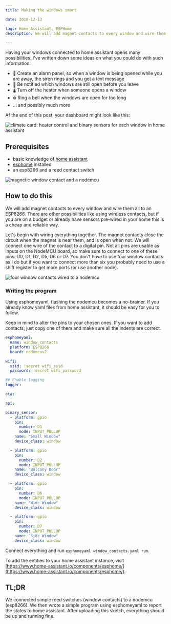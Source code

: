 ```yaml
---
title: Making the windows smart

date: 2018-12-13

tags: Home Assistant, ESPHome
description: We will add magnet contacts to every window and wire them all to an ESP8266. Then, we flash a sketch with esphomeyaml to connect everything to home assistant.

---
```


Having your windows connected to home assistant opens many possibilities. I've written down some ideas on what you could do with such information:

- 🚨 Create an alarm panel, so when a window is being opened while you are away, the siren rings and you get a text message
- 📱 Be notified which windows are still open before you leave
- 🌡️ Turn off the heater when someone opens a window
- ❄️ Ring a bell when the windows are open for too long
- ... and possibly much more


Af the end of this post, your dashboard might look like this:

![climate card: heater control and binary sensors for each window in home assistant](/content/images/2018/12/climate_card.png)

## Prerequisites

- basic knowledge of [home assistant](https://www.home-assistant.io/)
- [esphome](https://esphome.io) installed
- an esp8266 and a reed contact switch

![magnetic window contact and a nodemcu](/content/images/2018/12/window_parts-1.jpg)


## How to do this

We will add magnet contacts to every window and wire them all to an ESP8266. There are other possibilities like using wireless contacts, but if you are on a budget or already have sensors pre-wired in your home this is a cheap and reliable way.

Let's begin with wiring everything together. The magnet contacts close the circuit when the magnet is near them, and is open when not. We will connect one wire of the contact to a digital pin. Not all pins are usable as inputs on the NodeMCU board, so make sure to connect to one of these pins: D0, D1, D2, D5, D6 or D7. You don't have to use four window contacts as I do but if you want to connect more than six you probably need to use a shift register to get more ports (or use another node).

![four window contacts wired to a nodemcu](/content/images/2018/12/connected_windows_breadboard-1.png)


### Writing the program

Using esphomeyaml, flashing the nodemcu becomes a no-brainer. If you already know yaml files from home assistant, it should be easy for you to follow.

Keep in mind to alter the pins to your chosen ones. If you want to add contacts, just copy one of them and make sure all the indents are correct.

```yaml
esphomeyaml:
  name: window_contacts
  platform: ESP8266
  board: nodemcuv2

wifi:
  ssid: !secret wifi_ssid
  password: !secret wifi_password

## Enable logging
logger:

ota:

api:

binary_sensor:
  - platform: gpio
    pin:
      number: D1
      mode: INPUT_PULLUP
    name: "Small Window"
    device_class: window

  - platform: gpio
    pin:
      number: D2
      mode: INPUT_PULLUP
    name: "Balcony Door"
    device_class: window

  - platform: gpio
    pin:
      number: D6
      mode: INPUT_PULLUP
    name: "Wide Window"
    device_class: window

  - platform: gpio
    pin:
      number: D7
      mode: INPUT_PULLUP
    name: "Side Window"
    device_class: window
```

Connect everything and run `esphomeyaml window_contacts.yaml run`.

To add the entities to your home assistant instance, visit [https://www.home-assistant.io/components/esphome/](https://www.home-assistant.io/components/esphome/). 

## TL;DR

We connected simple reed switches (window contacts) to a nodemcu (esp8266). We then wrote a simple program using esphomeyaml to report the states to home assistant. After uploading this sketch, everything should be up and running fine.
